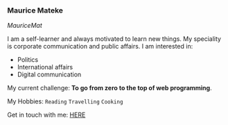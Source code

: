 ﻿### Maurice Mateke
_MauriceMat_

I am a self-learner and always motivated to learn new things. 
My speciality is corporate communication and public affairs. 
I am interested in:
- Politics
- International affairs
- Digital communication 

My current challenge:  **To go from zero to the top of web programming**.

My Hobbies: `Reading` `Travelling` `Cooking`

Get in touch with me: [HERE](https://www.linkedin.com/in/maurice-mateke-162aba1b5/)


